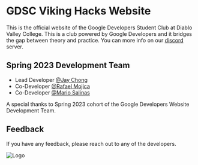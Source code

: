 
# GDSC Viking Hacks Website

This is the official website of the Google Developers Student Club at Diablo Valley College. This is a club powered by Google Developers and it bridges the gap between theory and practice. You can more info on our [discord](https://discord.gg/nxKfjYKFby) server.


## Spring 2023 Development Team

- Lead Developer [@Jay Chong](https://github.com/Kizum1)
- Co-Developer [@Rafael Mojica](https://github.com/rafmojica)
- Co-Developer [@Mario Salinas](https://github.com/marioCoding)

A special thanks to Spring 2023 cohort of the Google Developers Website Development Team.


## Feedback

If you have any feedback, please reach out to any of the developers.


![Logo](https://synergyzer.com/wp-content/uploads/2020/07/Google.png)

